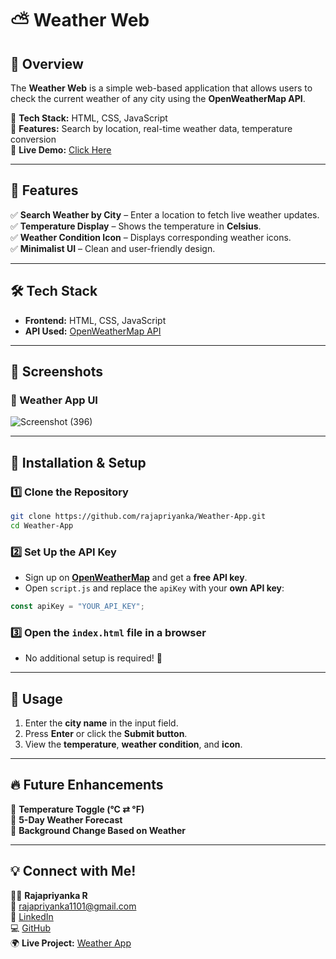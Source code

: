 
# ⛅ Weather Web

## 🚀 Overview  
The **Weather Web** is a simple web-based application that allows users to check the current weather of any city using the **OpenWeatherMap API**.  

🔹 **Tech Stack:** HTML, CSS, JavaScript  
🔹 **Features:** Search by location, real-time weather data, temperature conversion  
🔹 **Live Demo:** [Click Here](https://rajapriyanka.github.io/Weather-Web/)

---

## 🌟 Features  
✅ **Search Weather by City** – Enter a location to fetch live weather updates.  
✅ **Temperature Display** – Shows the temperature in **Celsius**.  
✅ **Weather Condition Icon** – Displays corresponding weather icons.  
✅ **Minimalist UI** – Clean and user-friendly design.  

---

## 🛠 Tech Stack  
- **Frontend:** HTML, CSS, JavaScript  
- **API Used:** [OpenWeatherMap API](https://openweathermap.org/api)  

---

## 📸 Screenshots  
### 🔹 Weather App UI  
 
![Screenshot (396)](https://github.com/user-attachments/assets/75240219-63f0-4971-86a4-c917155b0ba3)

---

## 🚀 Installation & Setup  
### 1️⃣ Clone the Repository  
```bash
git clone https://github.com/rajapriyanka/Weather-App.git
cd Weather-App
```

### 2️⃣ Set Up the API Key  
- Sign up on **[OpenWeatherMap](https://openweathermap.org/)** and get a **free API key**.  
- Open `script.js` and replace the `apiKey` with your **own API key**:  

```js
const apiKey = "YOUR_API_KEY";
```

### 3️⃣ Open the `index.html` file in a browser  
- No additional setup is required! 🎉  

---

## 📌 Usage  
1. Enter the **city name** in the input field.  
2. Press **Enter** or click the **Submit button**.  
3. View the **temperature**, **weather condition**, and **icon**.  

---

## 🔥 Future Enhancements  
🔹 **Temperature Toggle (°C ⇄ °F)**  
🔹 **5-Day Weather Forecast**  
🔹 **Background Change Based on Weather**  

---

## 💡 Connect with Me!  
👩‍💻 **Rajapriyanka R**  
📧 [rajapriyanka1101@gmail.com](mailto:rajapriyanka1101@gmail.com)  
🔗 [LinkedIn](https://www.linkedin.com/in/rajapriyankar/)  
💻 [GitHub](https://github.com/rajapriyanka/)  
🌍 **Live Project:** [Weather App](https://rajapriyanka.github.io/Weather-Web/)

